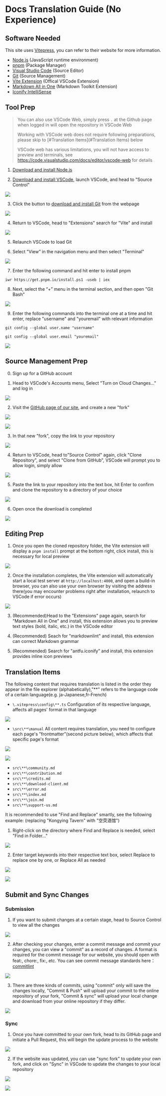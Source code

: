 # Docs Translation Guide (No Experience)

## Software Needed

This site uses [Vitepress](https://vitepress.dev/), you can refer to their website for more information.

- [Node.js](https://nodejs.org/en/download) (JavaScript runtime environment)
- [pnpm](https://pnpm.io/) (Package Manager)
- [Visual Studio Code](https://code.visualstudio.com/) (Source Editor)
- [Git](https://marketplace.visualstudio.com/items?itemName=antfu.vite) (Source Management)
- [Vite Extension](https://marketplace.visualstudio.com/items?itemName=antfu.vite) (Offical VSCode Extension)
- [Markdown All in One](https://marketplace.visualstudio.com/items?itemName=yzhang.markdown-all-in-one) (Markdown Toolkit Extension)
- [Iconify IntelliSense](#)

## Tool Prep

> You can also use VSCode Web, simply press `.` at the Github page when logged in will open the repository in VSCode Web
>
> Working with VSCode web does not require following preparations, please skip to [#Translation Items](#Translation Items) below
>
> VSCode web has various limitations, you will not have access to preview and terminals, see <https://code.visualstudio.com/docs/editor/vscode-web> for details

1. [Download and install Node.js](https://nodejs.org/en/download)

2. [Download and install VSCode](https://code.visualstudio.com/), launch VSCode, and head to "Source Control"

![](/.github/imgs/i18n-guide/2.png)

3. Click the button to [download and install Git](https://git-scm.com/download/win) from the webpage

![](/.github/imgs/i18n-guide/3.png)

4. Return to VSCode, head to "Extensions" search for "Vite" and install

![](/.github/imgs/i18n-guide/4.png)

5. Relaunch VSCode to load Git

6. Select "View” in the navigation menu and then select "Terminal"

![](/.github/imgs/i18n-guide/25.png)

7. Enter the following command and hit enter to install pnpm

```
iwr https://get.pnpm.io/install.ps1 -useb | iex
```

8. Next, select the “+” menu in the terminal section, and then open "Git Bash"

![](/.github/imgs/i18n-guide/26.png)

9. Enter the following commands into the terminal one at a time and hit enter, replace "username" and "youremail" with relevant information

```
git config --global user.name "username"

git config --global user.email "youremail"
```

![](/.github/imgs/i18n-guide/27.png)

## Source Management Prep

0. Sign up for a GitHub account

1. Head to VSCode's Accounts menu, Select "Turn on Cloud Changes..." and log in

![](/.github/imgs/i18n-guide/6.png)

2. Visit the [GitHub page of our site](https://github.com/kongying-tavern/docs), and create a new "fork"

![](/.github/imgs/i18n-guide/1.png)

![](/.github/imgs/i18n-guide/5.png)

3. In that new "fork", copy the link to your repository

![](/.github/imgs/i18n-guide/7.png)

4. Return to VSCode, head to"Source Control" again, click "Clone Repository", and select "Clone from GitHub", VSCode will prompt you to allow login, simply allow

![](/.github/imgs/i18n-guide/8.png)

5. Paste the link to your repository into the text box, hit Enter to confirm and clone the repository to a directory of your choice

![](/.github/imgs/i18n-guide/9.png)

6. Open once the download is completed

![](/.github/imgs/i18n-guide/10.png)

## Editing Prep

1. Once you open the cloned repository folder, the Vite extension will display a `pnpm install` prompt at the bottom right, click install, this is necessary for local preview

![](/.github/imgs/i18n-guide/11.png)

2. Once the installation completes, the Vite extension will automatically start a local test server at `http://localhost:4000`, and open a build-in browser, you can also use your own browser by visiting the address there(you may encounter problems right after installation, relaunch to VSCode if error occurs)

![](/.github/imgs/i18n-guide/12.png)

3. (Recommended)Head to the "Extensions" page again, search for "Markdown All in One" and install, this extension allows you to preview text styles (bold, italic, etc.) in the VSCode editor

4. (Recommended) Seach for "markdownlint" and install, this extension can correct Markdown grammar

5. (Recommended) Search for "antfu.iconify” and install, this extension provides inline icon previews

## Translation Items

The following content that requires translation is listed in the order they appear in the file explorer (alphabetically),"\*\*" refers to the language code of a certain language(e.g. ja-Japanese,fr-French)

- `\.vitepress\config\**.ts` Configuration of its respective language, affects all pages' format in that language

![](/.github/imgs/i18n-guide/13.png)

- `\src\**\manual` All content requires translation, you need to configure each page's "frontmatter"(second picture below), which affects that specific page's format

![](/.github/imgs/i18n-guide/14.png)

![](/.github/imgs/i18n-guide/15.png)

- `src\**\community.md`
- `src\**\contribution.md`
- `src\**\credits.md`
- `src\**\download-client.md`
- `src\**\error.md`
- `src\**\index.md`
- `src\**\join.md`
- `src\**\support-us.md`

It is recommended to use "Find and Replace" smartly, see the following example: (replacing "Kongying Tavern" with "空荧酒馆")

1. Right-click on the directory where Find and Replace is needed, select "Find in Folder..."

![](/.github/imgs/i18n-guide/16.png)

2. Enter target keywords into their respective text box, select Replace to replace one by one, or Replace All as needed

![](/.github/imgs/i18n-guide/17.png)

![](/.github/imgs/i18n-guide/18.png)

## Submit and Sync Changes

### Submission

1. If you want to submit changes at a certain stage, head to Source Control to view all the changes

![](/.github/imgs/i18n-guide/19.png)

2. After checking your changes, enter a commit message and commit your changes, you can view a "commit" as a record of changes. A format is required for the commit message for our website, you should open with feat:, chore:, fix:, etc. You can see commit message standards here：[commitlint](https://github.com/conventional-changelog/commitlint)

![](/.github/imgs/i18n-guide/20.png)

3. There are three kinds of commits, using "commit" only will save the changes locally, "Commit & Push" will upload your commit to the online repository of your fork, "Commit & sync" will upload your local change and download from your online repository if they differ.

![](/.github/imgs/i18n-guide/21.png)

### Sync

1. Once you have committed to your own fork, head to its GitHub page and initiate a Pull Request, this will begin the update process to the website

![](/.github/imgs/i18n-guide/22.png)

2. If the website was updated, you can use "sync fork" to update your own fork, and click on "Sync" in VSCode to update the changes to your local repository

![](/.github/imgs/i18n-guide/24.png)

![](/.github/imgs/i18n-guide/23.png)
